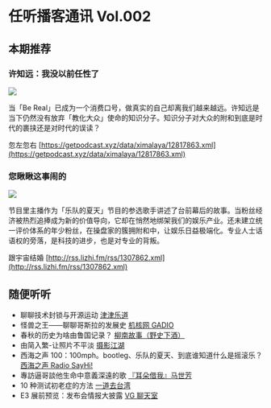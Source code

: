 # 任听播客通讯 Vol.002

## 本期推荐

### 许知远：我没以前任性了

![](https://i.loli.net/2019/06/09/5cfcefe4ed2e173448.jpg)

当「Be Real」已成为一个消费口号，做真实的自己却离我们越来越远。许知远是当下仍然没有放弃「教化大众」使命的知识分子。知识分子对大众的附和到底是时代的裹挟还是对时代的误读？

忽左忽右 [https://getpodcast.xyz/data/ximalaya/12817863.xml](https://getpodcast.xyz/data/ximalaya/12817863.xml)

### 您瞅瞅这事闹的

![](https://i.loli.net/2019/06/09/5cfcf38e6f6da98130.jpg)

节目里主播作为「乐队的夏天」节目的参选歌手讲述了台前幕后的故事。当粉丝经济被热烈追捧成为新的价值导向，它却在悄然地绑架我们的娱乐产业。还未建立统一评价体系的年少粉丝，在操盘家的簇拥附和中，让娱乐日益极端化。专业人士话语权的旁落，是科技的进步，也是对专业的背叛。

跟宇宙结婚 [http://rss.lizhi.fm/rss/1307862.xml](http://rss.lizhi.fm/rss/1307862.xml)

## 随便听听

- 聊聊技术封锁与开源运动 [津津乐道](http://feeds.jjldbk.com/all.xml)
- 怪兽之王——聊聊哥斯拉的发展史 [机核网 GADIO](http://feed.tangsuanradio.com/gadio.xml)
- 春秋的历史为啥由鲁国记录？ [柳南故事（野史下酒）](https://getpodcast.xyz/data/weixin/liunangushi-wx.xml)
- 由简入繁-让照片不平淡 [摄影江湖](https://getpodcast.xyz/data/ximalaya/14351375.xml)
- 西海之声 100：100mph。bootleg、乐队的夏天、到底谁知道什么是摇滚乐？ [西海之声 Radio SayHi!](https://getpodcast.xyz/datas/163/343885084.xml)
- 專訪逼哥談他生命中意義深遠的歌 [『耳朵借我』马世芳](https://getpodcast.xyz/datas/163/349990052.xml)
- 10 种测试初老症的方法 [一道去台湾](https://getpodcast.xyz/data/163/6.xml)
- E3 展前预览：发布会情报大披露 [VG 聊天室](https://getpodcast.xyz/data/ximalaya/7382293.xml)
